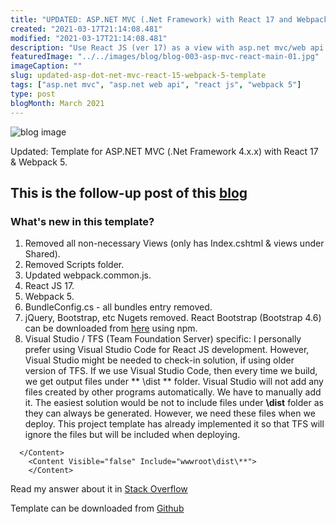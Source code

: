 ```yaml
---
title: "UPDATED: ASP.NET MVC (.Net Framework) with React 17 and Webpack 5"
created: "2021-03-17T21:14:08.481"
modified: "2021-03-17T21:14:08.481"
description: "Use React JS (ver 17) as a view with asp.net mvc/web api (.net framework 4.xx). Inject scripts & styles on _Layout.cshtml on build"
featuredImage: "../../images/blog/blog-003-asp-mvc-react-main-01.jpg"
imageCaption: ""
slug: updated-asp-dot-net-mvc-react-15-webpack-5-template
tags: ["asp.net mvc", "asp.net web api", "react js", "webpack 5"]
type: post
blogMonth: March 2021
---
```


![blog image](../../images/blog/blog-003-asp-mvc-react-main-01.jpg " ")

Updated: Template for ASP.NET MVC (.Net Framework 4.x.x) with React 17 & Webpack 5.

## This is the follow-up post of this [blog]("https://kunwar.dk/posts/asp-dot-net-mvc-react-js-template/")

### What's new in this template?

1. Removed all non-necessary Views (only has Index.cshtml & views under Shared).
2. Removed Scripts folder.
3. Updated webpack.common.js.
4. React JS 17.
5. Webpack 5.
6. BundleConfig.cs - all bundles entry removed.
7. jQuery, Bootstrap, etc Nugets removed. React Bootstrap (Bootstrap 4.6) can be downloaded from [here](https://react-bootstrap.github.io/) using npm.
8. Visual Studio / TFS (Team Foundation Server) specific: I personally prefer using Visual Studio Code for React JS development. However, Visual Studio might be needed to check-in solution, if using older version of TFS. If we use Visual Studio Code, then every time we build, we get output files under ** \dist ** folder. Visual Studio will not add any files created by other programs automatically. We have to manually add it. The easiest solution would be not to include files under **\dist** folder as they can always be generated. However, we need these files when we deploy. This project template has already implemented it so that TFS will ignore the files but will be included when deploying.

```
  </Content>
    <Content Visible="false" Include="wwwroot\dist\**">
    </Content>
```

Read my answer about it in [Stack Overflow](https://stackoverflow.com/questions/57825600/automatic-include-files-in-folder-in-visual-studio-2019-project/59676355#59676355)

Template can be downloaded from [Github](https://github.com/rameshkunwar/AspDotNetMvcReact17Webpack5Template)
